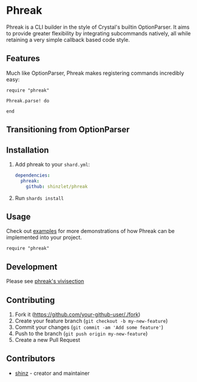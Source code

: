 # Phreak
Phreak is a CLI builder in the style of Crystal's builtin OptionParser. It aims
to provide greater flexibility by integrating subcommands natively, all while
retaining a very simple callback based code style.

## Features
Much like OptionParser, Phreak makes registering commands incredibly easy:
```crystal
require "phreak"

Phreak.parse! do
   
end
```

## Transitioning from OptionParser

## Installation

1. Add phreak to your `shard.yml`:

   ```yaml
   dependencies:
     phreak:
       github: shinzlet/phreak
   ```

2. Run `shards install`

## Usage

Check out [examples](examples.md) for more demonstrations of how Phreak can be
implemented into your project.

```crystal
require "phreak"
```

## Development

Please see [phreak's vivisection](vivisection.md)

## Contributing

1. Fork it (<https://github.com/your-github-user/./fork>)
2. Create your feature branch (`git checkout -b my-new-feature`)
3. Commit your changes (`git commit -am 'Add some feature'`)
4. Push to the branch (`git push origin my-new-feature`)
5. Create a new Pull Request

## Contributors

- [shinz](https://github.com/shinzlet) - creator and maintainer
